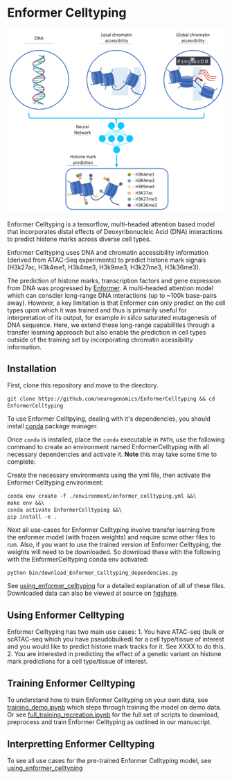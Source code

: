 # Enformer Celltyping

[<img src="./EnformerCelltyping.png" width="600" />](./EnformerCelltyping.png)

Enformer Celltyping is a tensorflow, multi-headed attention based model that
incorporates distal effects of Deoxyribonucleic Acid (DNA) interactions to 
predict histone marks across diverse cell types.

Enformer Celltyping uses DNA and chromatin accessibility information (derived 
from ATAC-Seq experiments) to predict histone mark signals (H3k27ac, H3k4me1,
H3k4me3, H3k9me3, H3k27me3, H3k36me3).

The prediction of histone marks, transcription factors and gene expression from
DNA was progressed by [Enformer](https://www.nature.com/articles/s41592-021-01252-x).
A multi-headed attention model which can consdier long-range DNA interactions
(up to ~100k base-pairs away). However, a key limitation is that Enformer can
only predict on the cell types upon which it was trained and thus is primarily 
useful for interpretation of its output, for example _in silico_ saturated
mutagenesis of DNA sequence. Here, we extend these long-range capabilities 
through a transfer learning approach but also enable the prediction 
in cell types outside of the training set by incorporating chromatin acessibility
information.


## Installation

First, clone this repository and move to the directory.

```
git clone https://github.com/neurogenomics/EnformerCelltyping && cd EnformerCelltyping
```

To use Enformer Celltpying, dealing with it's dependencies, you should install 
[conda](https://docs.conda.io/en/latest/) package manager.

Once `conda` is installed, place the `conda` executable in `PATH`, use the following 
command to create an environment named EnformerCelltyping with all necessary 
dependencies and activate it. **Note** this may take some time to complete:

Create the necessary environments using the yml file, then activate the 
Enformer Celltyping environment:

```
conda env create -f ./environment/enformer_celltyping.yml &&\
make env &&\
conda activate EnformerCelltyping &&\
pip install -e .
```

Next all use-cases for Enformer Celltyping involve transfer learning from the enformer 
model (with frozen weights) and require some other files to run. Also, if you want to use
the trained version of Enformer Celltyping, the weights will need to be downloaded. So 
download these with the following with the EnformerCelltyping conda env activated:

```
python bin/download_Enformer_Celltyping_dependencies.py
```

See [using_enformer_celltyping](https://github.com/neurogenomics/EnformerCelltyping/blob/master/using_enformer_celltyping.ipynb)
for a detailed explanation of all of these files. Downloaded data can also be viewed at source
on [figshare](https://figshare.com/projects/Enformer_Celltyping/159143).

## Using Enformer Celltyping

Enformer Celltyping has two main use cases:
    1. You have ATAC-seq (bulk or scATAC-seq which you have pseudobulked) for
    a cell type/tissue of interest and you would like to predict histone mark 
    tracks for it. See XXXX to do this.
    2. You are interested in predicting the effect of a genetic variant on 
    histone mark predictions for a cell type/tissue of interest.
    
    
## Training Enformer Celltyping

To understand how to train Enformer Celltyping on your own data, see 
[training_demo.ipynb](https://github.com/neurogenomics/EnformerCelltyping/blob/master/training_demo.ipynb) 
which steps through training the model on demo data. Or see 
[full_training_recreation.ipynb](https://github.com/neurogenomics/EnformerCelltyping/blob/master/full_training_recreation.ipynb) for the full set of scripts to download, preprocess and
train Enformer Celltyping as outlined in our manuscript.


## Interpretting Enformer Celltyping    

To see all use cases for the pre-trained Enformer Celltyping model, see
[using_enformer_celltyping](https://github.com/neurogenomics/EnformerCelltyping/blob/master/using_enformer_celltyping.ipynb)




